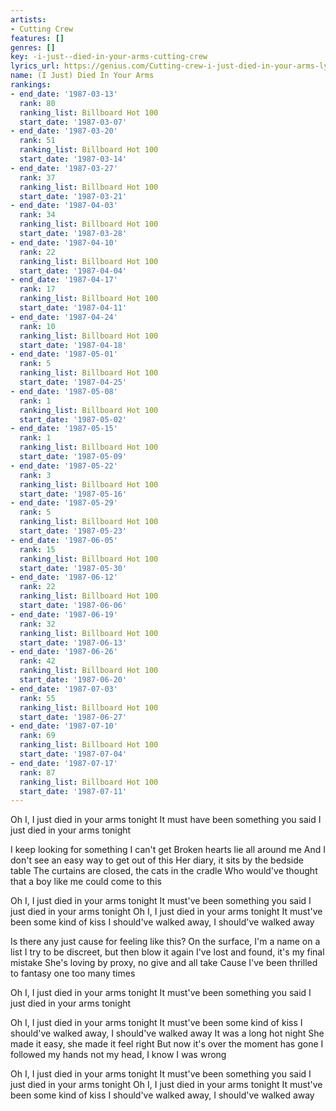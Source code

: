 ```yaml
---
artists:
- Cutting Crew
features: []
genres: []
key: -i-just--died-in-your-arms-cutting-crew
lyrics_url: https://genius.com/Cutting-crew-i-just-died-in-your-arms-lyrics
name: (I Just) Died In Your Arms
rankings:
- end_date: '1987-03-13'
  rank: 80
  ranking_list: Billboard Hot 100
  start_date: '1987-03-07'
- end_date: '1987-03-20'
  rank: 51
  ranking_list: Billboard Hot 100
  start_date: '1987-03-14'
- end_date: '1987-03-27'
  rank: 37
  ranking_list: Billboard Hot 100
  start_date: '1987-03-21'
- end_date: '1987-04-03'
  rank: 34
  ranking_list: Billboard Hot 100
  start_date: '1987-03-28'
- end_date: '1987-04-10'
  rank: 22
  ranking_list: Billboard Hot 100
  start_date: '1987-04-04'
- end_date: '1987-04-17'
  rank: 17
  ranking_list: Billboard Hot 100
  start_date: '1987-04-11'
- end_date: '1987-04-24'
  rank: 10
  ranking_list: Billboard Hot 100
  start_date: '1987-04-18'
- end_date: '1987-05-01'
  rank: 5
  ranking_list: Billboard Hot 100
  start_date: '1987-04-25'
- end_date: '1987-05-08'
  rank: 1
  ranking_list: Billboard Hot 100
  start_date: '1987-05-02'
- end_date: '1987-05-15'
  rank: 1
  ranking_list: Billboard Hot 100
  start_date: '1987-05-09'
- end_date: '1987-05-22'
  rank: 3
  ranking_list: Billboard Hot 100
  start_date: '1987-05-16'
- end_date: '1987-05-29'
  rank: 5
  ranking_list: Billboard Hot 100
  start_date: '1987-05-23'
- end_date: '1987-06-05'
  rank: 15
  ranking_list: Billboard Hot 100
  start_date: '1987-05-30'
- end_date: '1987-06-12'
  rank: 22
  ranking_list: Billboard Hot 100
  start_date: '1987-06-06'
- end_date: '1987-06-19'
  rank: 32
  ranking_list: Billboard Hot 100
  start_date: '1987-06-13'
- end_date: '1987-06-26'
  rank: 42
  ranking_list: Billboard Hot 100
  start_date: '1987-06-20'
- end_date: '1987-07-03'
  rank: 55
  ranking_list: Billboard Hot 100
  start_date: '1987-06-27'
- end_date: '1987-07-10'
  rank: 69
  ranking_list: Billboard Hot 100
  start_date: '1987-07-04'
- end_date: '1987-07-17'
  rank: 87
  ranking_list: Billboard Hot 100
  start_date: '1987-07-11'
---
```

Oh I, I just died in your arms tonight
It must have been something you said
I just died in your arms tonight


I keep looking for something I can't get
Broken hearts lie all around me
And I don't see an easy way to get out of this
Her diary, it sits by the bedside table
The curtains are closed, the cats in the cradle
Who would've thought that a boy like me could come to this


Oh I, I just died in your arms tonight
It must've been something you said
I just died in your arms tonight
Oh I, I just died in your arms tonight
It must've been some kind of kiss
I should've walked away, I should've walked away


Is there any just cause for feeling like this?
On the surface, I'm a name on a list
I try to be discreet, but then blow it again
I've lost and found, it's my final mistake
She's loving by proxy, no give and all take
Cause I've been thrilled to fantasy one too many times

Oh I, I just died in your arms tonight
It must've been something you said
I just died in your arms tonight


Oh I, I just died in your arms tonight
It must've been some kind of kiss
I should've walked away, I should've walked away
It was a long hot night
She made it easy, she made it feel right
But now it's over the moment has gone
I followed my hands not my head, I know I was wrong

Oh I, I just died in your arms tonight
It must've been something you said
I just died in your arms tonight
Oh I, I just died in your arms tonight
It must've been some kind of kiss
I should've walked away, I should've walked away
